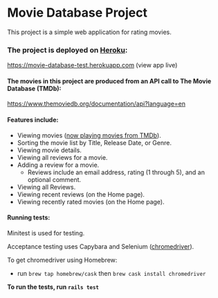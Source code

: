 # Movie Database Project
This project is a simple web application for rating movies.

### The project is deployed on [Heroku](https://www.heroku.com):

https://movie-database-test.herokuapp.com (view app live)


#### The movies in this project are produced from an API call to **The Movie Database (TMDb)**:

https://www.themoviedb.org/documentation/api?language=en

#### Features include:
- Viewing movies ([now playing movies from TMDb](https://developers.themoviedb.org/3/movies/get-now-playing)).
- Sorting the movie list by Title, Release Date, or Genre.
- Viewing movie details.
- Viewing all reviews for a movie.
- Adding a review for a movie.
  - Reviews include an email address, rating (1 through 5), and an optional comment.
- Viewing all Reviews.
- Viewing recent reviews (on the Home page).
- Viewing recently rated movies (on the Home page).

#### Running tests:

Minitest is used for testing.

Acceptance testing uses Capybara and Selenium ([chromedriver](http://chromedriver.chromium.org/)).

To get chromedriver using Homebrew:

- run `brew tap homebrew/cask` then `brew cask install chromedriver`

**To run the tests, run `rails test`**

